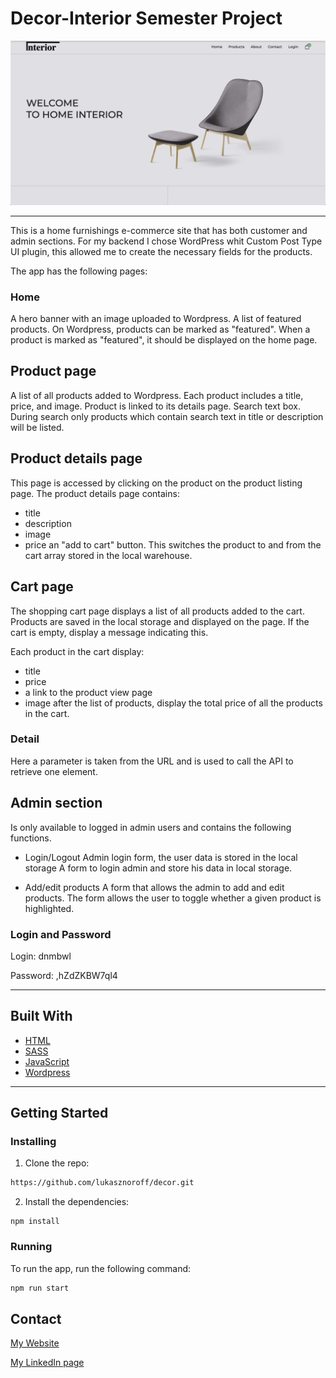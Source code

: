 # Decor-Interior Semester Project


 ![Front-End Developer](https://github.com/lukasznoroff/decor/blob/main/semester-project-2.jpeg)


---

This is a home furnishings e-commerce site that has both customer and admin sections. For my backend I chose WordPress whit Custom Post Type UI plugin, this allowed me to create the necessary fields for the products.


The app has the following pages:

### Home

A hero banner with an image uploaded to Wordpress. 
A list of featured products. On Wordpress, products can be marked as "featured". When a product is marked as "featured", it should be displayed on the home page. 

## Product page


A list of all products added to Wordpress. Each product includes a title, price, and image. Product is linked to its details page.
Search text box. During search only products which contain search text in title or description will be listed.


## Product details page
This page is accessed by clicking on the product on the product listing page. The product details page contains:

- title
- description
- image
- price
an "add to cart" button. This switches the product to and from the cart array stored in the local warehouse.

## Cart page
The shopping cart page displays a list of all products added to the cart. Products are saved in the local storage and displayed on the page. If the cart is empty, display a message indicating this.

Each product in the cart display:

- title
- price
- a link to the product view page
- image
after the list of products, display the total price of all the products in the cart.


### Detail

Here a parameter is taken from the URL and is used to call the API to retrieve one element.


## Admin section 

Is only available to logged in admin users and contains the following functions.

- Login/Logout
Admin login form, the user data is stored in the local storage
A form to login admin and store his data in local storage.

- Add/edit products
A form that allows the admin to add and edit products. The form allows the user to toggle whether a given product is highlighted.


### Login and Password
Login: dnmbwl

Password: ,hZdZKBW7ql4

---
## Built With

- [HTML](https://developer.mozilla.org/en-US/docs/Web/HTML)
- [SASS](https://sass-lang.com/)
- [JavaScript](https://developer.mozilla.org/en-US/docs/Web/JavaScript)
- [Wordpress](https://wordpress.org/)


---
## Getting Started

### Installing

1. Clone the repo:

```bash
https://github.com/lukasznoroff/decor.git
```

2. Install the dependencies:

```
npm install
```

### Running


To run the app, run the following command:

```bash
npm run start
```

## Contact


[My Website](https://lukaswebdeveloper.netlify.app/)

[My LinkedIn page](https://www.linkedin.com/feed/)


<!-- ## Goal
To create an e-commerce website that has both customer-facing and admin sections. Both sections should be responsive and the website will be populated by a Strapi API supplied by Noroff.

## Brief
You are to build an e-commerce website. You can choose the theme of your website. It should follow the site architecture described below.

Design your website using your favourite tool. You will need to find a suitable logo. If you decide to create a logo yourself, do not spend too much time on it.

You must apply all that you have learned in your studies so far. The site must have a good user experience and UI design, following today’s trends and design patterns.

Build a frontend with home, product list, product detail and cart pages.

Build admin pages to create, update and delete products.

The website must be responsive on all devices.

Building a checkout and payment system is not a part of the project.

Level 1 is required.

Level 2 is optional.

## Home page
The home page must include:

A hero banner with an image that is uploaded to Strapi. You can find this in the Home single type in the provided Strapi project.
A list of featured products. On Strapi products can be marked as ‘featured’. When a product is marked as ‘featured’ it should be displayed on the homepage. You can find the products in the Products collection type.
Products page
The products page must include:

A list of all products added to Strapi. Each product must display its title, price and image. The product should link to its products detail page.
A search text box. When searching (filtering), only the products that include the searched text in their title or description should be listed.
Product details page
This page is reached by a user clicking on a product on the product list page. The product details page must include:

title
description
image
price
an add to cart button. This will toggle the product in and out of a cart array stored in local storage.
Cart/Basket page
The cart/basket page must display a list of all products added to the cart. Load the items that have been added to local storage and display them on the page. If the cart is empty display a message indicating this.

Each product in the cart must display:

title
price
a link to the product view page
image
After the list of products, display the total price of all the products in the cart.

Note: the cart page is not a checkout page. No payments or user details are required to be taken.

## Admin section
The admin section (apart from the log in form) must only be accessible to logged in admin users and must include the following features.

## Login/Logout
Create an admin login form that allows administrator users to login. Use local storage to keep the user logged in.

When logged in, display a logout button in the layout that logs the user out. Logging out should not clear the cart.

## Add/edit products
Create form(s) that allow products to be added and edited. The form must allow the user to toggle whether a product is featured.

## Product images
For adding/editing product images use either of these 2 methods:

Use a file upload field to upload images to Strapi, or
Use a text input that allows a URL to be entered. This allows an image from an external URL to be used as the product image.
You can find the fields for each in Strapi. Use only one to display a product image. Delete existing product

Allow products to be deleted. Before a product is deleted you must display a confirmation dialog. The product should only be deleted if the user confirms.

## Level 2 (optional)
Create your own API for the site. You can use any backend stack (e.g. Strapi, Wordpress REST API, Firebase, etc) but it MUST be publicly hosted on a server.

The API must include all the functionality in the provided Strapi API and you can add any additional functionality.

It MUST be publicly hosted and accessible, you cannot submit a custom API with your frontend code.
 -->
